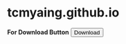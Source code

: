 # tcmyaing.github.io

**For Download Button**
<a href="/files/securable.exe" download>
<button class="btn"><i class="fa fa-download"></i> Download</button>    
</a>
